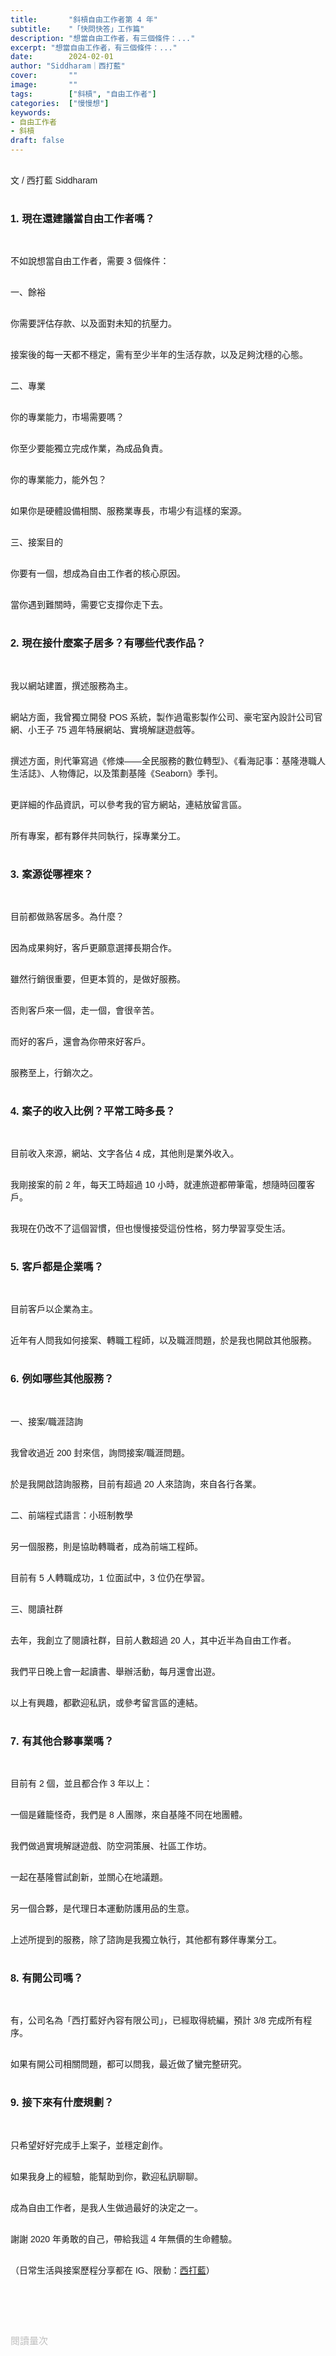 ```yaml
---
title:       "斜槓自由工作者第 4 年"
subtitle:    "「快問快答」工作篇"
description: "想當自由工作者，有三個條件：..."
excerpt: "想當自由工作者，有三個條件：..."
date:        2024-02-01
author: "Siddharam｜西打藍"
cover:       ""
image:       ""
tags:        ["斜槓", "自由工作者"]
categories:  ["慢慢想"]
keywords:
- 自由工作者
- 斜槓
draft: false
---
```


<article style="font-family: 'Noto Sans TC', '微軟正黑體', sans-serif; font-weight: 300;">

<br>文 / 西打藍 Siddharam<br><br>

<h3 class="article-h1-color">1. 現在還建議當自由工作者嗎？</h3><br>

不如說想當自由工作者，需要 3 個條件：<br><br>

一、餘裕<br><br>

你需要評估存款、以及面對未知的抗壓力。<br><br>

接案後的每一天都不穩定，需有至少半年的生活存款，以及足夠沈穩的心態。<br><br>

二、專業<br><br>

你的專業能力，市場需要嗎？<br><br>

你至少要能獨立完成作業，為成品負責。<br><br>

你的專業能力，能外包？<br><br>

如果你是硬體設備相關、服務業專長，市場少有這樣的案源。<br><br>

三、接案目的<br><br>

你要有一個，想成為自由工作者的核心原因。<br><br>

當你遇到難關時，需要它支撐你走下去。<br><br>


<h3 class="article-h1-color">2. 現在接什麼案子居多？有哪些代表作品？</h3><br>

我以網站建置，撰述服務為主。<br><br>

網站方面，我曾獨立開發 POS 系統，製作過電影製作公司、豪宅室內設計公司官網、小王子 75 週年特展網站、實境解謎遊戲等。<br><br>

撰述方面，則代筆寫過《修煉——全民服務的數位轉型》、《看海記事：基隆港職人生活誌》、人物傳記，以及策劃基隆《Seaborn》季刊。<br><br>

更詳細的作品資訊，可以參考我的官方網站，連結放留言區。<br><br>

所有專案，都有夥伴共同執行，採專業分工。<br><br>


<h3 class="article-h1-color">3. 案源從哪裡來？</h3><br>

目前都做熟客居多。為什麼？<br><br>

因為成果夠好，客戶更願意選擇長期合作。<br><br>

雖然行銷很重要，但更本質的，是做好服務。<br><br>

否則客戶來一個，走一個，會很辛苦。<br><br>

而好的客戶，還會為你帶來好客戶。<br><br>

服務至上，行銷次之。<br><br>


<h3 class="article-h1-color">4. 案子的收入比例？平常工時多長？</h3><br>

目前收入來源，網站、文字各佔 4 成，其他則是業外收入。<br><br>

我剛接案的前 2 年，每天工時超過 10 小時，就連旅遊都帶筆電，想隨時回覆客戶。<br><br>

我現在仍改不了這個習慣，但也慢慢接受這份性格，努力學習享受生活。<br><br>


<h3 class="article-h1-color">5. 客戶都是企業嗎？</h3><br>

目前客戶以企業為主。<br><br>

近年有人問我如何接案、轉職工程師，以及職涯問題，於是我也開啟其他服務。<br><br>


<h3 class="article-h1-color">6. 例如哪些其他服務？</h3><br>

一、接案/職涯諮詢<br><br>

我曾收過近 200 封來信，詢問接案/職涯問題。<br><br>

於是我開啟諮詢服務，目前有超過 20 人來諮詢，來自各行各業。<br><br>

二、前端程式語言：小班制教學<br><br>

另一個服務，則是協助轉職者，成為前端工程師。<br><br>

目前有 5 人轉職成功，1 位面試中，3 位仍在學習。<br><br>

三、閱讀社群<br><br>

去年，我創立了閱讀社群，目前人數超過 20 人，其中近半為自由工作者。<br><br>

我們平日晚上會一起讀書、舉辦活動，每月還會出遊。<br><br>

以上有興趣，都歡迎私訊，或參考留言區的連結。<br><br>


<h3 class="article-h1-color">7. 有其他合夥事業嗎？</h3><br>

目前有 2 個，並且都合作 3 年以上：<br><br>

一個是雞籠怪奇，我們是 8 人團隊，來自基隆不同在地團體。<br><br>

我們做過實境解謎遊戲、防空洞策展、社區工作坊。<br><br>

一起在基隆嘗試創新，並關心在地議題。<br><br>

另一個合夥，是代理日本運動防護用品的生意。<br><br>

上述所提到的服務，除了諮詢是我獨立執行，其他都有夥伴專業分工。<br><br>


<h3 class="article-h1-color">8. 有開公司嗎？</h3><br>

有，公司名為「西打藍好內容有限公司」，已經取得統編，預計 3/8 完成所有程序。<br><br>

如果有開公司相關問題，都可以問我，最近做了蠻完整研究。<br><br>


<h3 class="article-h1-color">9. 接下來有什麼規劃？</h3><br>

只希望好好完成手上案子，並穩定創作。<br><br>

如果我身上的經驗，能幫助到你，歡迎私訊聊聊。<br><br>

成為自由工作者，是我人生做過最好的決定之一。<br><br>

謝謝 2020 年勇敢的自己，帶給我這 4 年無價的生命體驗。<br><br>


<!-- 
<!-- 案例 > 證明案例 > 壞處 > 怎麼改變（列步驟） > 結語總結金句 -->


（日常生活與接案歷程分享都在 IG、限動：<a href="https://www.instagram.com/sidd.blue/" target="_blank">西打藍</a>）<br><br>

<!-- <h3 class="article-h1-color"></h3><br> -->





<br><br><br>

</article>

<div style="color: #bfbfbf; font-size: 15px;" id="busuanzi_container_page_pv">
  閱讀量<span id="busuanzi_value_page_pv"></span>次
</div>

<script src="../../js/post.js"></script>
